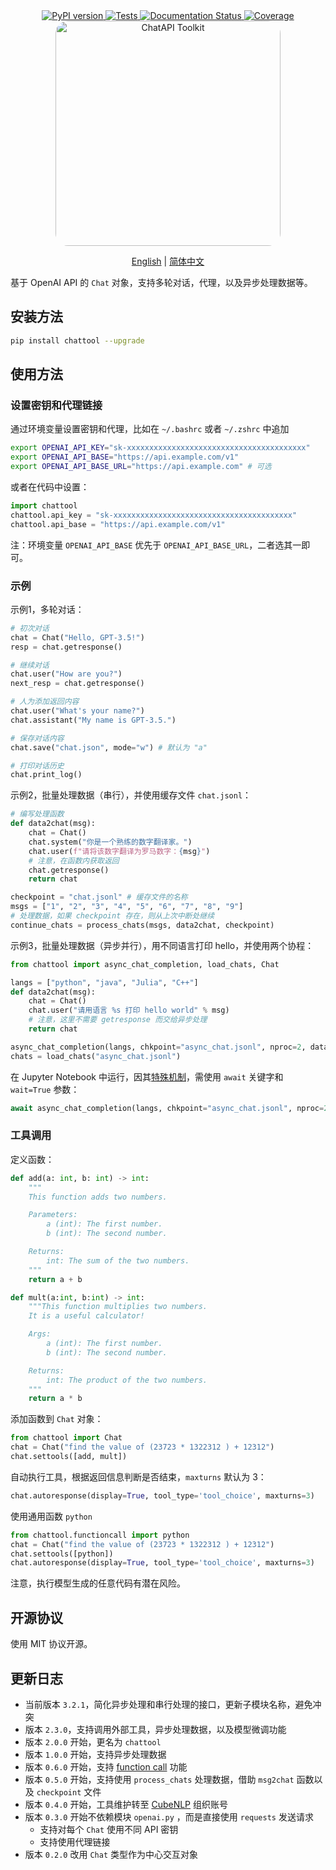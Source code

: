 <div align="center">
    <a href="https://pypi.python.org/pypi/chattool">
        <img src="https://img.shields.io/pypi/v/chattool.svg" alt="PyPI version" />
    </a>
    <a href="https://github.com/cubenlp/chattool/actions/workflows/test.yml">
        <img src="https://github.com/cubenlp/chattool/actions/workflows/test.yml/badge.svg" alt="Tests" />
    </a>
    <a href="https://chattool.cubenlp.com">
        <img src="https://img.shields.io/badge/docs-github_pages-blue.svg" alt="Documentation Status" />
    </a>
    <a href="https://codecov.io/gh/cubenlp/chattool">
        <img src="https://codecov.io/gh/cubenlp/chattool/branch/master/graph/badge.svg" alt="Coverage" />
    </a>
</div>

<div align="center">
    <img src="https://qiniu.wzhecnu.cn/PicBed6/picgo/chattool.jpeg" alt="ChatAPI Toolkit" width="360", style="border-radius: 20px;">

[English](README_en.md) | [简体中文](README.md)
</div>

基于 OpenAI API 的 `Chat` 对象，支持多轮对话，代理，以及异步处理数据等。

## 安装方法

```bash
pip install chattool --upgrade
```

## 使用方法

### 设置密钥和代理链接

通过环境变量设置密钥和代理，比如在 `~/.bashrc` 或者 `~/.zshrc` 中追加

```bash
export OPENAI_API_KEY="sk-xxxxxxxxxxxxxxxxxxxxxxxxxxxxxxxxxxxxxxxx"
export OPENAI_API_BASE="https://api.example.com/v1"
export OPENAI_API_BASE_URL="https://api.example.com" # 可选
```

或者在代码中设置：

```py
import chattool
chattool.api_key = "sk-xxxxxxxxxxxxxxxxxxxxxxxxxxxxxxxxxxxxxxxx"
chattool.api_base = "https://api.example.com/v1"
```

注：环境变量 `OPENAI_API_BASE` 优先于 `OPENAI_API_BASE_URL`，二者选其一即可。

### 示例

示例1，多轮对话：

```python
# 初次对话
chat = Chat("Hello, GPT-3.5!")
resp = chat.getresponse()

# 继续对话
chat.user("How are you?")
next_resp = chat.getresponse()

# 人为添加返回内容
chat.user("What's your name?")
chat.assistant("My name is GPT-3.5.")

# 保存对话内容
chat.save("chat.json", mode="w") # 默认为 "a"

# 打印对话历史
chat.print_log()
```

示例2，批量处理数据（串行），并使用缓存文件 `chat.jsonl`：

```python
# 编写处理函数
def data2chat(msg):
    chat = Chat()
    chat.system("你是一个熟练的数字翻译家。")
    chat.user(f"请将该数字翻译为罗马数字：{msg}")
    # 注意，在函数内获取返回
    chat.getresponse()
    return chat

checkpoint = "chat.jsonl" # 缓存文件的名称
msgs = ["1", "2", "3", "4", "5", "6", "7", "8", "9"]
# 处理数据，如果 checkpoint 存在，则从上次中断处继续
continue_chats = process_chats(msgs, data2chat, checkpoint)
```

示例3，批量处理数据（异步并行），用不同语言打印 hello，并使用两个协程：

```python
from chattool import async_chat_completion, load_chats, Chat

langs = ["python", "java", "Julia", "C++"]
def data2chat(msg):
    chat = Chat()
    chat.user("请用语言 %s 打印 hello world" % msg)
    # 注意，这里不需要 getresponse 而交给异步处理
    return chat

async_chat_completion(langs, chkpoint="async_chat.jsonl", nproc=2, data2chat=data2chat)
chats = load_chats("async_chat.jsonl")
```

在 Jupyter Notebook 中运行，因其[特殊机制](https://stackoverflow.com/questions/47518874/how-do-i-run-python-asyncio-code-in-a-jupyter-notebook)，需使用 `await` 关键字和 `wait=True` 参数：

```python
await async_chat_completion(langs, chkpoint="async_chat.jsonl", nproc=2, data2chat=data2chat, wait=True)
```

### 工具调用

定义函数：

```python
def add(a: int, b: int) -> int:
    """
    This function adds two numbers.

    Parameters:
        a (int): The first number.
        b (int): The second number.

    Returns:
        int: The sum of the two numbers.
    """
    return a + b

def mult(a:int, b:int) -> int:
    """This function multiplies two numbers.
    It is a useful calculator!

    Args:
        a (int): The first number.
        b (int): The second number.

    Returns:
        int: The product of the two numbers.
    """
    return a * b
```

添加函数到 `Chat` 对象：

```py
from chattool import Chat
chat = Chat("find the value of (23723 * 1322312 ) + 12312")
chat.settools([add, mult])
```

自动执行工具，根据返回信息判断是否结束，`maxturns` 默认为 3：

```py
chat.autoresponse(display=True, tool_type='tool_choice', maxturns=3) 
```

使用通用函数 `python`

```py
from chattool.functioncall import python
chat = Chat("find the value of (23723 * 1322312 ) + 12312")
chat.settools([python])
chat.autoresponse(display=True, tool_type='tool_choice', maxturns=3) 
```

注意，执行模型生成的任意代码有潜在风险。

## 开源协议

使用 MIT 协议开源。

## 更新日志

- 当前版本 `3.2.1`，简化异步处理和串行处理的接口，更新子模块名称，避免冲突
- 版本 `2.3.0`，支持调用外部工具，异步处理数据，以及模型微调功能
- 版本 `2.0.0` 开始，更名为 `chattool`
- 版本 `1.0.0` 开始，支持异步处理数据
- 版本 `0.6.0` 开始，支持 [function call](https://platform.openai.com/docs/guides/gpt/function-calling) 功能
- 版本 `0.5.0` 开始，支持使用 `process_chats` 处理数据，借助 `msg2chat` 函数以及 `checkpoint` 文件
- 版本 `0.4.0` 开始，工具维护转至 [CubeNLP](https://github.com/cubenlp) 组织账号
- 版本 `0.3.0` 开始不依赖模块 `openai.py` ，而是直接使用 `requests` 发送请求
    - 支持对每个 `Chat` 使用不同 API 密钥
    - 支持使用代理链接
- 版本 `0.2.0` 改用 `Chat` 类型作为中心交互对象